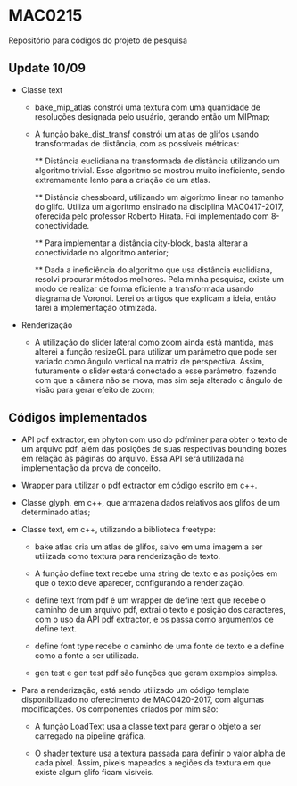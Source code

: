 # MAC0215
Repositório para códigos do projeto de pesquisa

## Update 10/09

- Classe text
  * bake_mip_atlas constrói uma textura com uma quantidade de resoluções designada pelo usuário, gerando então um MIPmap;
  
  * A função bake_dist_transf constrói um atlas de glifos usando transformadas de distância, com as possíveis métricas:
    
    ** Distância euclidiana na transformada de distância utilizando um algoritmo trivial. Esse algoritmo se mostrou muito ineficiente, sendo extremamente lento para a criação de um atlas.
    
    ** Distância chessboard, utilizando um algoritmo linear no tamanho do glifo. Utiliza um algoritmo ensinado na disciplina MAC0417-2017, oferecida pelo professor Roberto Hirata. Foi implementado com 8-conectividade.
    
    ** Para implementar a distância city-block, basta alterar a conectividade no algoritmo anterior;
    
    ** Dada a ineficiência do algoritmo que usa distância euclidiana, resolvi procurar métodos melhores. Pela minha pesquisa, existe um modo de realizar de forma eficiente a transformada usando diagrama de Voronoi. Lerei os artigos que explicam a ideia, então farei a implementação otimizada.

- Renderização
  * A utilização do slider lateral como zoom ainda está mantida, mas alterei a função resizeGL para utilizar um parâmetro que pode ser variado como ângulo vertical na matriz de perspectiva. Assim, futuramente o slider estará conectado a esse parâmetro, fazendo com que a câmera não se mova, mas sim seja alterado o ângulo de visão para gerar efeito de zoom;

## Códigos implementados
- API pdf extractor, em phyton com uso do pdfminer para obter o texto de
um arquivo pdf, além das posições de suas respectivas bounding boxes em relação às páginas
do arquivo. Essa API será utilizada na implementação da prova de conceito.

- Wrapper para utilizar o pdf extractor em código escrito em c++.

- Classe glyph, em c++, que armazena dados relativos aos glifos de um determinado atlas;

- Classe text, em c++, utilizando a biblioteca freetype:
  * bake atlas cria um atlas de glifos, salvo em uma imagem a ser utilizada como textura
    para renderização de texto.
  
  * A função define text recebe uma string de texto e as posições em que o texto deve
    aparecer, configurando a renderização.
  
  * define text from pdf é um wrapper de define text que recebe o caminho de um arquivo
    pdf, extrai o texto e posição dos caracteres, com o uso da API pdf extractor, e os
    passa como argumentos de define text.
  
  * define font type recebe o caminho de uma fonte de texto e a define como a fonte a ser
    utilizada.
  
  * gen test e gen test pdf são funções que geram exemplos simples.

- Para a renderização, está sendo utilizado um código template disponibilizado no oferecimento
de MAC0420-2017, com algumas modificações. Os componentes criados por mim são:
  * A função LoadText usa a classe text para gerar o objeto a ser carregado na pipeline
    gráfica.
  
  * O shader texture usa a textura passada para definir o valor alpha de cada pixel. Assim,
    pixels mapeados a regiões da textura em que existe algum glifo ficam visíveis.
